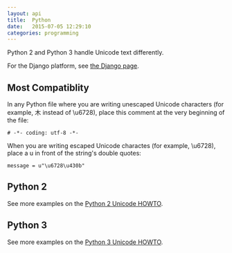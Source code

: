 ```yaml
---
layout: api
title:  Python
date:   2015-07-05 12:29:10
categories: programming
---
```


Python 2 and Python 3 handle Unicode text differently.

For the Django platform, see <a href="/servers/2015/07/06/django.html">the Django page</a>.

## Most Compatiblity

In any Python file where you are writing unescaped Unicode characters (for example, 木 instead of \\u6728), place
this comment at the very beginning of the file:

```
# -*- coding: utf-8 -*-
```

When you are writing escaped Unicode charactes (for example, \\u6728), place a u in front of the string's double quotes:

```
message = u"\u6728\u430b"
```

## Python 2

See more examples on the [Python 2 Unicode HOWTO](https://docs.python.org/2/howto/unicode.html).

## Python 3

See more examples on the [Python 3 Unicode HOWTO](https://docs.python.org/3/howto/unicode.html).
